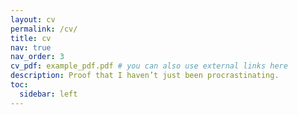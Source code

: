 ```yaml
---
layout: cv
permalink: /cv/
title: cv
nav: true
nav_order: 3
cv_pdf: example_pdf.pdf # you can also use external links here
description: Proof that I haven’t just been procrastinating.
toc:
  sidebar: left
---
```


